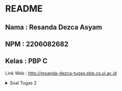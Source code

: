 # README

## Nama    : Resanda Dezca Asyam

## NPM     : 2206082682

## Kelas   : PBP C

Link Web : http://resanda-dezca-tugas.pbp.cs.ui.ac.id

<details>

<summary>Soal Tugas 2</summary>

Penjelasan Dari Soal-Soal:
1. Jelaskan bagaimana cara kamu mengimplementasikan checklist di atas secara step-by-step (bukan hanya sekadar mengikuti tutorial).

    **a.  Membuat sebuah project Django awal**

        Saya memulai proyek pengelolaan inventori game pada karakter LightReborn dengan langkah-langkah yang terstruktur. Pertama-tama, 
        saya memulai dengan menginisiasi repositori baru menggunakan perintah "git init" Ini secara otomatis membuat repositori Git 
        kosong di dalam direktori yang sebelumnya telah saya buat, yaitu "resa_lightreborn." Langkah berikutnya adalah menginisiasi 
        repositori di GitHub untuk memulai pelacakan perubahan proyek "resa_lightreborn" secara daring. Setelah itu, saya menghubungkan 
        repositori lokal dengan repositori di GitHub, memastikan bahwa semua perubahan dapat disimpan secara online.

        Langkah selanjutnya adalah menginstalasi Django dan menginisiasi proyek Django. Untuk menjaga lingkungan yang terisolasi, saya    
        mengaktifkan Virtual Environment di dalam direktori "resa_lightreborn." Setelah itu, saya menyiapkan semua dependensi yang 
        diperlukan dan membuat proyek Django. Selanjutnya, saya melakukan konfigurasi proyek dengan mengizinkan akses dari semua host, 
        memastikan bahwa aplikasi dapat diakses secara luas. Untuk memverifikasi apakah proyek Django berhasil dibuat, saya menjalankan 
        server lokal.Terakhir, saya mengunggah proyek "resa_lightreborn" ke repositori GitHub dengan membuat berkas ".gitignore" untuk 
        menentukan berkas-berkas dan direktori-direktori yang harus dikecualikan oleh Git. Setelah itu, saya menjalankan proses "add," 
        "commit," dan "push" dari direktori repositori lokal, sehingga proyek saya dapat terus berkembang.
        
    **b.  Membuat aplikasi bernama main pada project yang telah dibuat** 

        Selanjutnya, saya menjalankan instruksi "python manage.py startapp main" untuk menciptakan direktori baru yang diberi nama 
        "main." Di dalam direktori ini, saya memulai proses pembangunan struktur awal aplikasi, yang akan digunakan untuk menampilkan 
        informasi inventori karakter pada app lightreborn.    

    **c.  Melakukan routing pada proyek agar dapat menjalankan aplikasi main**

        Setelah berhasil membuat aplikasi "main," langkah selanjutnya adalah mendaftarkannya ke dalam proyek Django agar dapat diakses 
        dan digunakan. Tahap ini melibatkan penambahan 'main' ke dalam daftar aplikasi yang telah terdaftar dalam variabel 
        "INSTALLED_APPS" yang ada di berkas "settings.py". Berkas "settings.py" tersebut terletak di dalam direktori proyek 
        "resa_lightreborn". Setelah itu, saya menciptakan sebuah folder bernama template yang berisi "main.html" dalam direktori 
        "templates" yang telah dibuat sebelumnya dalam  aplikasi "main." Template ini memiliki peran krusial dalam tampilan inventori 
        karakter lightreborn. Dalam proses pembuatan "main.html," saya mengisi template tersebut dengan kode HTML yang sederhana, 
        termasuk elemen-elemen seperti judul(application), nama, dan class. Tujuannya adalah untuk memeriksa tampilan dasar halaman HTML 
        yang akan digunakan untuk menampilkan informasi inventori karakter lightreborn.
    
    **d.  Mulai membuat model pada aplikasi main dengan nama Item dan memiliki atribut wajib seperti pada tugas 2**

        Tahap berikutnya dari project Inventori Karakter LightReborn, saya melakukan beberapa perubahan dalam berkas "models.py" yang 
        terletak dalam direktori aplikasi "main." Perubahan ini dimaksudkan untuk mengintroduksi model baru yang diberi nama "Item." 
        Model ini mengandung beberapa bidang, termasuk "name" untuk menyimpan nama item dengan tipe data CharField, "amount" untuk 
        menyimpan jumlah item dengan tipe data IntegerField, dan "description" untuk menyimpan deskripsi item dengan tipe data TextField, 
        yang memungkinkan penyimpanan teks yang lebih panjang. Setelah model "Item" didefinisikan, langkah berikutnya adalah menciptakan 
        dan menerapkan migrasi model. Ini merupakan langkah kunci dalam melacak perubahan pada model basis data.

    **e.  Membuat sebuah fungsi di views.py yang akan menghasilkan output ke dalam sebuah template HTML. Output tersebut akan menampilkan nama aplikasi dan juga nama serta kelas yang dibuat**
 
        Lalu, saya melanjutkan dengan mengintegrasikan komponen MVT (Model-View-Template) dalam kerangka kerja Django. Pertama, saya 
        mengimpor modul yang diperlukan dan membuat sebuah fungsi view yang dinamakan "show_main". Fungsi "render" yang berasal dari 
        modul "django.shortcuts" digunakan untuk merender tampilan HTML dengan data yang diberikan.

        Fungsi "show_main" menerima parameter "request" yang merupakan objek permintaan HTTP dari pengguna. Fungsi ini berperan dalam 
        mengatur permintaan tersebut dan mengembalikan tampilan yang sesuai. Dalam fungsi "show_main," saya menggunakan dictionary 
        "context" untuk mengemas data yang akan disampaikan ke tampilan. Data yang dimasukkan meliputi nama aplikasi, serta nama dan 
        kelas yang relevan dengan proyek.

        Saya menggunakan fungsi "render" dengan tiga argumen: "request" sebagai objek permintaan HTTP, "main.html" sebagai nama berkas 
        template, dan "context" sebagai dictionary yang berisi data untuk membuat tampilan menjadi dinamis. Selama proses ini, saya juga 
        mengubah judul (nama aplikasi), nama, dan kelas yang sebelumnya statis dalam tampilan HTML menjadi kode Django yang memungkinkan 
        nilai-nilainya berasal dari variabel-variabel yang telah didefinisikan dalam "context".

    **f.  Menyiapkan routing dalam berkas "urls.py" aplikasi "main" untuk mengaitkan fungsi yang telah saya buat dalam "views.py".**

        Pertama-tama, saya melakukan konfigurasi routing URL untuk aplikasi "main" dengan membuat berkas baru yang dinamakan "urls.py" di 
        dalam direktori "main". Fungsi dari berkas "urls.py" ini adalah mengatur bagaimana rute URL terkait langsung dengan aplikasi 
        "main" akan ditangani.

        Selanjutnya, saya melanjutkan dengan mengonfigurasi routing URL pada tingkat proyek secara keseluruhan. Ini dilakukan dengan 
        menambahkan rute URL yang akan mengarahkan pengguna ke tampilan yang ada di aplikasi "main." Rute URL ini kemudian dimasukkan ke 
        dalam variabel "urlpatterns" yang terdapat dalam berkas "urls.py" yang berada di dalam direktori proyek "resa_lightreborn."

        Dengan konfigurasi ini, proyek sekarang memiliki mekanisme yang jelas untuk mengarahkan permintaan URL pengguna ke tampilan yang 
        sesuai dalam aplikasi "main."

    **g.  *Unit Testing*, membuat berkas README.md, dan melakukan proses deployment aplikasi yang sudah dibuat agar dapat diakses oleh teman-teman melalui internet.**

        Pertama-tama, saya telah membuat serangkaian unit testing untuk memverifikasi bahwa kode yang telah saya tulis berfungsi sesuai 
        dengan yang diharapkan. Salah satu pengujian adalah "test_main_url_is_exist," yang berfungsi untuk memeriksa apakah alamat URL 
        "/main/" dapat diakses dengan sukses. Pengujian lainnya adalah "test_main_using_main_template," yang bertujuan untuk memastikan 
        bahwa halaman "/main/" dirender dengan benar menggunakan template "main.html." Terakhir, ada pengujian "test_item_model" yang 
        mengonfirmasi kemampuan aplikasi dalam menyimpan dan mengambil data dengan benar dari basis data menggunakan model "Item" yang 
        telah saya definisikan. Semua pengujian ini telah berhasil dilakukan, menunjukkan bahwa kode yang saya tulis berjalan sesuai 
        harapan.

        Langkah terakhir dalam proyek ini adalah memastikan repositori GitHub saya terbarui. Saya telah membuat berkas "README.md" dan 
        melakukan proses "add," "commit," dan "push" ke GitHub. Selanjutnya, saya melakukan proses deployment project "resa_lightreborn" 
        ke platform Adaptable. Saya memilih template "Python App" dengan menggunakan "PostgreSQL" sebagai basis data, serta Python 3.11 
        sebagai lingkungan pelaksanaan. Perintah "python manage.py migrate && gunicorn resa_lightreborn.wsgi" digunakan sebagai perintah 
        awal untuk menjalankan aplikasi. Situs web dapat diakses melalui domain "resalightreborn" dengan menggunakan HTTP Listener yang 
        telah diatur pada PORT. Dengan demikian, proyek saya telah berhasil di-deploy dan siap digunakan secara online.

2. Buatlah bagan yang berisi request client ke web aplikasi berbasis Django beserta responnya dan jelaskan pada bagan tersebut kaitan antara urls.py, views.py, models.py, dan berkas html.

    ![Bagan Resa](bagan_resa.png)

3. Jelaskan mengapa kita menggunakan virtual environment? Apakah kita tetap dapat membuat aplikasi web berbasis Django tanpa menggunakan virtual environment?

    Kita menggunakan virtual environment dalam pengembangan aplikasi web berbasis Django karena itu memungkinkan kita untuk menciptakan lingkungan terisolasi yang mengelola dependensi proyek secara efisien. Ini sangat penting karena setiap proyek mungkin memerlukan versi paket Python dan dependensi yang berbeda, sehingga virtual environment membantu menghindari konflik dan masalah kompatibilitas. Tanpa virtual environment, kita dapat membuat aplikasi Django, tetapi akan terbatas dalam pengelolaan dependensi, rentan terhadap konflik, dan lebih sulit untuk menjaga kebersihan sistem. Oleh karena itu, meskipun memungkinkan, sebaiknya kita selalu menggunakan virtual environment dalam pengembangan aplikasi web Django untuk menjaga isolasi dan manajemen dependensi yang efektif.

4. Jelaskan apakah itu MVC, MVT, MVVM dan perbedaan dari ketiganya.

    MVC (Model-View-Controller), MVT (Model-View-Template), dan MVVM (Model-View-ViewModel) adalah pola desain yang digunakan dalam pengembangan perangkat lunak.

    1. MVC: Terdiri dari Model (data dan logika bisnis), View (tampilan yang diberikan kepada pengguna), dan Controller (pengendali alur aplikasi). Controller menghubungkan Model dan View.

    2. MVT: Ini adalah varian dari MVC yang digunakan dalam Django. Model sama, View mengatur logika tampilan, dan Template mengatur tampilan. "Controller" diatur oleh Django secara internal.

    3. MVVM: Digunakan dalam pengembangan aplikasi antarmuka pengguna (UI). Model adalah data dan logika, View menampilkan tampilan, dan ViewModel berperan sebagai perantara. ViewModel mengubah data dari Model agar sesuai dengan tampilan.

    Perbedaannya adalah bagaimana komponen-komponen ini berinteraksi. MVC menggunakan Controller, MVT memiliki tugas Controller internal di Django, sementara MVVM menggunakan ViewModel sebagai perantara. MVC adalah pola desain umum, MVT adalah variasi untuk Django, dan MVVM cocok untuk pengembangan aplikasi UI modern.

<summary>Soal Tugas 3</summary>
1. Apa perbedaan antara form POST dan form GET dalam Django?

    Perbedaan antara metode form POST dan GET dalam Django, serta dalam pengembangan web secara umum adalah:

    **Form GET:**

    * Pengiriman Data
        * Data dari form dikirimkan sebagai bagian dari URL.
    * Visibilitas Data
        * Data yang dikirimkan dengan metode GET terlihat di URL browser.
    * Keamanan
        * Kurang aman karena data terbuka dan bisa dilihat oleh siapa saja.
    * Pemakaian
        * Biasanya digunakan ketika Anda ingin mendapatkan atau mengakses data tanpa mengubahnya, seperti pencarian atau filter data.
    * Contoh
        * Ketika Anda mencari sesuatu di mesin pencari, kata kunci pencarian ditampilkan di URL sebagai query string.

    **Form POST:**

    * Pengiriman Data
        * Data dari form dikirimkan secara tersembunyi dalam tubuh permintaan HTTP.
    * Visibilitas Data
        * Data tidak terlihat di URL dan lebih aman karena tidak dapat dengan mudah diakses oleh orang lain.
    * Keamanan
        * Lebih aman karena data tersembunyi.
    * Pemakaian
        * Digunakan ketika Anda ingin mengirim data ke server untuk diproses, seperti ketika Anda mengisi formulir pendaftaran atau mengirim komentar ke situs web.
    * Contoh
        * Ketika Anda mengisi formulir pendaftaran online, data yang Anda masukkan (seperti nama, alamat email, dan kata sandi) tidak terlihat di URL.

    Jadi, perbedaan utama antara metode GET dan POST adalah bagaimana data dari formulir disampaikan dan dikelola. GET digunakan untuk mengambil data dari server tanpa mengirim data yang signifikan, sementara POST digunakan untuk mengirim data ke server untuk melakukan tindakan tertentu, seperti menambahkan data ke database atau mengirim pesan. Selain itu, POST lebih aman karena data tidak terlihat di URL, sementara GET memiliki visibilitas data yang lebih tinggi.

2. Apa perbedaan utama antara XML, JSON, dan HTML dalam konteks pengiriman data?

    Perbedaan utama antara XML, JSON, dan HTML dalam konteks pengiriman data adalah:

    **XML (eXtensible Markup Language):**

    * Tujuan Utama
        * Digunakan untuk menyusun dan mentransmisikan data terstruktur antara aplikasi dan platform yang berbeda.
    * Format
        * Teks yang diorganisasi dengan tag yang mendefinisikan struktur data.
    * Kelebihan
        * Fleksibel dan kuat untuk mendefinisikan struktur data yang kompleks.
    * Kekurangan
        * Lebih berat dan rumit daripada format lain seperti JSON.

    **JSON (JavaScript Object Notation):**

    * Tujuan Utama
        * Digunakan untuk pertukaran data antara aplikasi yang sering kali ditulis dalam bahasa pemrograman yang berbeda.
    * Format
        * Teks yang menggambarkan objek dan array dalam bahasa pemrograman.
    * Kelebihan
        * Mudah dibaca oleh manusia dan mudah diolah oleh komputer. Ringan dan efisien.
    * Kekurangan
        * Kurang fleksibel dalam hal mendefinisikan struktur data yang kompleks dibandingkan dengan XML.

    **HTML (HyperText Markup Language):**
    * Tujuan Utama
        * Digunakan untuk merender konten web dalam bentuk yang dapat diinterpretasi oleh peramban web.
    * Format
        * Teks yang diorganisasi dengan tag yang mendefinisikan struktur dan tampilan konten web.
    * Kelebihan
        * Digunakan untuk membuat tampilan dan struktur halaman web. Mendukung tautan hypertext dan media.
    * Kekurangan
        * Terutama digunakan untuk tampilan, bukan pertukaran data terstruktur.

    Jadi, perbedaan utama antara ketiga format ini adalah tujuan penggunaannya. XML dan JSON digunakan untuk pertukaran data terstruktur antara aplikasi, sementara HTML digunakan untuk membuat tampilan dan struktur halaman web. XML cenderung lebih fleksibel tetapi kompleks, JSON ringan dan mudah dibaca, sedangkan HTML digunakan untuk mengatur tampilan konten web.

3. Mengapa JSON sering digunakan dalam pertukaran data antara aplikasi web modern?

    JSON sering digunakan dalam pertukaran data antara aplikasi web modern karena format datanya yang mudah dibaca dan ditulis, ringan, dan mendukung struktur data terstruktur, mirip dengan objek dan array dalam bahasa pemrograman. Hal ini memungkinkan pengembang untuk dengan mudah mengirim, menerima, dan memproses data antar-aplikasi tanpa perlu memikirkan banyak overhead atau kompleksitas. JSON juga mendukung banyak bahasa pemrograman dan diintegrasikan dengan baik dalam lingkungan pengembangan web, membuatnya menjadi pilihan alami untuk berkomunikasi dan berbagi data antar-aplikasi web yang berbeda.

4. Jelaskan bagaimana cara kamu mengimplementasikan checklist di atas secara step-by-step (bukan hanya sekadar mengikuti tutorial).

    1. Membuat input form untuk menambahkan objek model pada app sebelumnya.
        1. Langkah pertama yang saya lakukan adalah menciptakan sebuah template dasar yang bertindak sebagai kerangka umum untuk halaman web dalam proyek ini. Saya menaruh template ini di dalam direktori 'templates' yang terletak di root folder proyek. Setelah itu, saya melakukan penyesuaian pada konfigurasi berkas 'settings.py' yang berada dalam subdirektori 'resa_lightreborn' agar template 'base.html' dapat dikenali sebagai sebuah template. Selanjutnya, dalam subdirektori templates yang ada di dalam direktori 'main', saya melakukan perubahan pada kode berkas 'main.html' agar menggunakan 'base.html' sebagai template utama.
        2. Kemudian, saya membuat sebuah formulir sederhana yang memungkinkan pengguna untuk memasukkan data produk yang akan ditampilkan di halaman utama. Untuk langkah ini, saya menciptakan sebuah berkas baru yang dinamakan 'forms.py' di dalam direktori 'main' untuk merancang struktur formulir. Di dalam 'forms.py', saya melakukan definisi terhadap model yang akan digunakan oleh formulir, yakni 'Item'. Ketika pengguna mengisi formulir dan mengirimkannya, data yang dimasukkan akan disimpan sebagai objek 'Item'. Selain itu, saya juga menentukan field-field yang akan digunakan dalam model 'Item' dalam formulir ini, seperti "name", "amount", dan "description".
        3. Setelah itu, saya melakukan penambahan beberapa impor yang dibutuhkan pada berkas 'views.py' di dalam direktori 'main'. Setelahnya, saya membuat sebuah fungsi baru yang diberi nama 'create_item' dalam berkas tersebut. Fungsi ini menerima parameter 'request' dan berisikan kode yang bertujuan untuk menghasilkan sebuah formulir secara otomatis ketika data dari formulir tersebut di-submit. Di dalam fungsi 'create_item', saya memanfaatkan 'ItemForm' untuk menciptakan sebuah objek formulir yang didasarkan pada data yang diterima dari 'request.POST'. Selanjutnya, saya melakukan validasi terhadap isi input yang dimasukkan ke dalam formulir tersebut dengan menggunakan 'form.is_valid()', dan apabila data yang dimasukkan valid, saya menyimpan informasi dari formulir ke dalam database dengan menggunakan 'form.save()'. Terakhir, setelah data formulir berhasil disimpan, saya mengarahkan pengguna kembali ke halaman utama dengan menggunakan 'HttpResponseRedirect(reverse('main:show_main'))'.
        4. Setelah itu, saya melakukan perubahan pada fungsi 'show_main' yang telah ada dalam berkas 'views.py' dengan menambahkan 'item': item ke dalam dictionary konteks. Untuk mengambil semua objek 'Item' yang telah disimpan dalam database, saya menjalankan perintah 'item = Item.objects.all()'.
        5. Saya menciptakan sebuah berkas HTML yang baru dengan nama 'create_item.html' dan menempatkannya di dalam direktori 'main/templates'. Di dalam berkas ini, saya menggunakan kode berikut:
            * &lt;form method="POST">: Ini digunakan untuk menetapkan blok form dengan menggunakan metode POST.
            * {% csrf_token %}: Ini adalah token keamanan yang selalu di-generate secara otomatis secara berkala oleh Django untuk mencegah dari serangan berbahaya.
            * {{ form.as_table }}: Ini digunakan untuk menampilkan field-field form yang telah didefinisikan dalam 'forms.py' sebagai tabel.
            * &lt;input type="submit" value="Add Item"/>: Ini untuk membuat tombol submit yang akan mengirimkan permintaan ke view 'create_item(request)'.

        6. Terakhir, saya kembali ke halaman 'main.html' dan memasukkan kode ke dalam bagian {% block content %} dengan tujuan untuk menampilkan data produk dalam format tabel serta menambahkan tombol "Add New Item" yang akan mengalihkan pengguna ke halaman formulir.<br><br>
    2. Tambahkan 5 fungsi views untuk melihat objek yang sudah ditambahkan dalam format HTML, XML, JSON, XML by ID, dan JSON by ID.
        1. Pertama-tama, saya membuka berkas views.py dalam direktori 'main'. Di dalamnya, saya menambahkan import untuk HttpResponse dan Serializer.
        2. Setelah itu, saya menciptakan sebuah fungsi baru yang dinamakan show_xml dan menerima parameter request. Dalam fungsi show_xml ini, saya membuat sebuah variabel untuk menyimpan hasil dari kueri data dari seluruh objek yang ada dalam model Item. Kemudian, saya menghasilkan respons HttpResponse dengan mengatur data yang berisi hasil kueri tersebut yang telah di-serialisasi ke dalam format XML, dan menentukan content_type sebagai "application/xml" untuk menandakan bahwa data yang dikirimkan berformat XML.
        3. Setelah itu, saya membuat sebuah fungsi baru yang saya beri nama show_json. Fungsi ini juga menerima parameter request. Dalam implementasinya, saya menjalankan tugas yang serupa dengan fungsi show_xml, yaitu menghasilkan hasil kueri dari seluruh data yang ada dalam model Item. Kemudian, respons HttpResponse dihasilkan dengan mengatur parameter data yang berisi hasil kueri tersebut yang telah di-serialisasi ke dalam format JSON, dan content_type ditetapkan sebagai "application/json" untuk menunjukkan bahwa data yang dikirimkan dalam bentuk JSON.
        4. Terakhir, saya menciptakan dua fungsi baru, yakni show_xml_by_id dan show_json_by_id, yang menerima parameter request dan id. Di dalam kedua fungsi ini, saya melakukan pencarian data dengan ID tertentu dari model Item. Selanjutnya, saya menghasilkan respons HttpResponse dengan menentukan parameter data yang berisi hasil pencarian tersebut yang telah di-serialisasi entah dalam format XML atau JSON, bergantung pada fungsi yang dipanggil. Saya juga menetapkan content_type sesuai dengan format yang diinginkan, yaitu "application/xml" untuk XML atau "application/json" untuk JSON.<br><br>
        
    3. Membuat routing URL untuk masing-masing views yang telah ditambahkan pada poin 2.
        1. Langkah pertama saya adalah membuka berkas urls.py yang terletak di direktori 'main'. Di dalam berkas tersebut, saya mengimpor fungsi-fungsi yang telah saya buat sebelumnya di views.py. Kemudian, saya melanjutkan dengan menambahkan beberapa path URL ke dalam variabel urlpatterns. Berikut adalah daftar path URL yang saya tambahkan:
            * path('create-item', create_item, name='create_item'),
            * path('xml/', show_xml, name='show_xml'),
            * path('json/', show_json, name='show_json'),
            * path('xml/&lt;int:id>/', show_xml_by_id, name='show_xml_by_id'),
            * path('json/&lt;int:id>/', show_json_by_id, name='show_json_by_id'), 

5. Mengakses kelima URL di poin 2 menggunakan Postman, membuat screenshot dari hasil akses URL pada Postman, dan menambahkannya ke dalam README.md.

    **Gambar**

    ![Gambar-1](gambar-1.png)

    ![Gambar-2](gambar-2.png)

    ![Gambar-3](gambar-3.png)

    ![Gambar-4](gambar-4.png)

    ![Gambar-5](gambar-5.png)


<summary>Soal Tugas 4</summary>

1. Apa itu Django UserCreationForm, dan jelaskan apa kelebihan dan kekurangannya?

Django UserCreationForm adalah salah satu komponen dari kerangka kerja Django yang digunakan untuk membuat formulir pendaftaran pengguna (user registration form). Ini adalah bagian dari Django's built-in authentication system yang memudahkan pengembang web dalam mengelola sistem otentikasi pengguna.

Kelebihan dari Django UserCreationForm:

 * Kemudahan Penggunaan: Django UserCreationForm dirancang dengan baik dan mudah digunakan. Anda hanya perlu mengimpor modulnya, dan Anda memiliki formulir pendaftaran pengguna yang lengkap.

 * Validasi Otomatis: Formulir ini menyertakan validasi otomatis untuk memastikan bahwa input yang dimasukkan pengguna sesuai dengan aturan yang ditetapkan oleh model pengguna Django. Misalnya, akan memeriksa apakah alamat email adalah format yang benar dan memeriksa keunikan alamat email dalam basis data.

 * Customizable: Meskipun formulir ini telah disediakan dengan fitur-fitur umum yang diperlukan untuk pendaftaran pengguna, Anda masih dapat mengkustomisasinya sesuai kebutuhan proyek Anda. Anda dapat menambahkan atau menghapus bidang-bidang tertentu, atau bahkan menyesuaikan tampilan dan perilaku formulir.

 * Keamanan: Django UserCreationForm mengintegrasikan langkah-langkah keamanan yang penting, seperti hashing password pengguna sebelum menyimpannya ke basis data, sehingga password tidak disimpan dalam teks biasa.

Namun, ada beberapa kekurangan dari Django UserCreationForm:

 * Tidak Secara Default Mendukung Fitur-fitur Lanjutan: Meskipun UserCreationForm mencakup fitur dasar yang diperlukan untuk pendaftaran pengguna, untuk fitur-fitur lanjutan seperti pendaftaran melalui media sosial atau integrasi dengan layanan pihak ketiga, Anda mungkin perlu menambahkan logika tambahan.

 * Tampilan Bawaan Mungkin Tidak Cocok: Tampilan bawaan dari UserCreationForm mungkin tidak sesuai dengan desain dan gaya visual proyek Anda. Anda perlu melakukan penyesuaian tampilan jika Anda ingin agar formulir pendaftaran sesuai dengan tampilan situs web Anda.

 * Harus Dikustomisasi untuk Kasus Penggunaan Khusus: Untuk proyek-proyek dengan kasus penggunaan yang sangat khusus, Anda mungkin perlu menulis formulir pendaftaran kustom dari awal daripada mengandalkan UserCreationForm.

 * Dalam banyak proyek Django, menggunakan UserCreationForm sebagai titik awal yang baik untuk mengelola pendaftaran pengguna karena menyediakan fitur-fitur dasar yang dibutuhkan dengan keamanan bawaan. Namun, Anda harus mempertimbangkan kebutuhan spesifik proyek Anda dan apakah Anda perlu menambahkan fitur-fitur kustom atau modifikasi tampilan formulir untuk memenuhi kebutuhan tersebut.

2. Apa perbedaan antara autentikasi dan otorisasi dalam konteks Django, dan mengapa keduanya penting?

Autentikasi dan otorisasi adalah dua konsep penting dalam pengembangan web yang berhubungan dengan mengelola akses dan keamanan sistem. Dalam konteks Django, kedua konsep ini memiliki perbedaan yang signifikan:

 1. Autentikasi (Authentication):

    * Autentikasi adalah proses verifikasi identitas pengguna yang mencoba mengakses sistem atau aplikasi. Ini mengonfirmasi bahwa pengguna adalah orang yang mereka klaim.
    * Dalam Django, autentikasi sering kali berarti memeriksa apakah pengguna memiliki akun yang valid di sistem. Django memiliki sistem autentikasi bawaan yang menyediakan mekanisme otentikasi berbasis sesi, token, atau bahkan pihak ketiga (seperti OAuth).
    * Autentikasi biasanya memeriksa informasi kredensial pengguna, seperti nama pengguna (username) dan kata sandi (password).

 2. Otorisasi (Authorization):

    * Otorisasi adalah proses pengendalian akses dan hak akses yang diberikan kepada pengguna setelah mereka berhasil diautentikasi. Ini menentukan apa yang dapat dilakukan oleh pengguna setelah masuk ke sistem.
    * Dalam Django, otorisasi berarti mengatur izin atau hak akses pengguna ke berbagai bagian dari aplikasi. Ini memastikan bahwa pengguna hanya dapat mengakses data atau fitur yang sesuai dengan peran dan izin mereka dalam sistem.
    * Otorisasi biasanya berhubungan dengan pemberian izin atau peran kepada pengguna, yang memungkinkan mereka untuk melakukan tindakan tertentu, seperti melihat, membuat, atau mengedit data.

Mengapa keduanya penting?

 1. Autentikasi: Autentikasi adalah langkah pertama dan kunci dalam menjaga keamanan aplikasi web. Ini memastikan bahwa hanya pengguna yang sah yang dapat mengakses sistem atau aplikasi. Tanpa autentikasi yang kuat, sistem dapat terbuka untuk akses tidak sah.

 2. Otorisasi: Otorisasi memungkinkan Anda mengendalikan apa yang dapat dilakukan oleh pengguna yang telah diautentikasi. Ini adalah langkah kedua dalam menjaga keamanan dan menghindari pelanggaran keamanan. Dengan otorisasi yang tepat, Anda dapat membatasi pengguna dari mengakses atau mengubah data atau fitur yang tidak seharusnya mereka akses.

Kombinasi autentikasi dan otorisasi memastikan bahwa hanya pengguna yang sah yang dapat mengakses aplikasi web Anda, dan bahkan di antara pengguna yang sah, mereka hanya memiliki akses ke bagian-bagian yang sesuai dengan peran dan izin mereka. Ini adalah aspek penting dari pengembangan aplikasi web yang aman dan terkendali. Dalam Django, Anda memiliki alat dan mekanisme yang kuat untuk mengelola kedua aspek ini dengan baik.

3. Apa itu cookies dalam konteks aplikasi web, dan bagaimana Django menggunakan cookies untuk mengelola data sesi pengguna? 

Cookies adalah kepingan data kecil yang disimpan di komputer pengguna saat mereka mengunjungi situs web. Cookies digunakan dalam konteks aplikasi web untuk menyimpan informasi klien sementara, seperti preferensi pengguna, data sesi, atau informasi lainnya yang dapat digunakan untuk mengidentifikasi pengguna atau mengingat informasi tertentu selama kunjungan pengguna ke situs web. Dalam konteks Django, cookies sering digunakan untuk mengelola data sesi pengguna.

Django menggunakan cookies untuk mengelola data sesi pengguna dengan cara berikut:

 1. Membuat Cookies Sesuai Permintaan: Ketika pengguna pertama kali mengakses situs web Django, server dapat membuat cookie sesi yang unik untuk mengidentifikasi pengguna tersebut. Cookie ini biasanya mengandung ID sesi yang digunakan oleh Django untuk merujuk ke data sesi pengguna yang sesungguhnya.

 2. Penyimpanan Data Sesi: Data sesi pengguna, seperti preferensi atau informasi masuk, dapat disimpan di server Django. ID sesi yang unik yang terdapat dalam cookie digunakan untuk menghubungkan pengguna dengan data sesi mereka di server.

 3. Mengirim Cookies dalam Respons: Setiap kali server mengirim respons kepada pengguna (misalnya, halaman web), cookie sesi akan disertakan dalam respons. Cookie ini akan disimpan di komputer pengguna.

 4. Menerima Cookies dalam Permintaan: Setiap kali pengguna membuat permintaan berikutnya ke situs web (misalnya, menavigasi ke halaman lain), cookie sesi akan dikirimkan kembali ke server. Ini memungkinkan server untuk mengidentifikasi pengguna dan mengaitkan mereka dengan data sesi yang benar.

 5. Penggunaan Data Sesi: Server Django dapat mengakses data sesi yang terkait dengan ID sesi yang diterima melalui cookie. Ini memungkinkan server untuk mengambil dan menyimpan data yang diperlukan untuk mengelola interaksi pengguna selama sesi mereka di situs web.

4. Apakah penggunaan cookies aman secara default dalam pengembangan web, atau apakah ada risiko potensial yang harus diwaspadai? 

Penggunaan cookies dalam pengembangan web dapat menjadi alat yang aman asalkan dikelola dengan benar. Namun, ada beberapa risiko potensial yang perlu diwaspadai:

 * Pelanggaran Privasi: Cookies dapat digunakan untuk melacak perilaku pengguna di situs web. Jika tidak diatur dengan baik, ini dapat mengancam privasi pengguna dan menimbulkan kekhawatiran tentang pelacakan yang tidak diinginkan. Kebijakan privasi yang jelas dan transparan serta persetujuan dari pengguna adalah langkah penting untuk mengurangi risiko ini.

 * Cross-Site Scripting (XSS): Jika cookie disimpan dan diambil dengan cara yang tidak aman, maka mereka dapat menjadi target serangan XSS. Dalam serangan XSS, penyerang dapat mencuri cookie pengguna yang sah dan menggunakan informasi tersebut untuk menyusup ke akun pengguna atau melakukan tindakan lain yang merugikan.

 * Cross-Site Request Forgery (CSRF): Cookies yang digunakan untuk otentikasi dapat menjadi sasaran serangan CSRF jika mereka tidak diaman. Dalam serangan CSRF, penyerang dapat membuat permintaan palsu yang mengakses sumber daya yang memerlukan otentikasi tanpa pengetahuan pengguna yang sah.

 * Cookie Theft: Jika cookie pengguna yang sah dicuri atau disusupi, maka penyerang dapat menggunakan cookie tersebut untuk melakukan aksi atas nama pengguna tanpa izin mereka.

 * Cookie Sniffing: Dalam jaringan yang tidak aman, cookie dapat diretas atau disadap dengan relatif mudah. Ini dapat mengakibatkan pencurian data sesi pengguna.

 * Cookie Tracking: Meskipun ini lebih merupakan masalah privasi daripada keamanan, cookie dapat digunakan oleh perusahaan atau pihak ketiga untuk melacak perilaku pengguna secara luas melintasi berbagai situs web.

5. Jelaskan bagaimana cara kamu mengimplementasikan checklist di atas secara step-by-step (bukan hanya sekadar mengikuti tutorial).

    1. Mengimplementasikan fungsi registrasi, login, dan logout untuk memungkinkan pengguna mengaksesnya dengan mudah dan tanpa kendala.

        1. Pertama, akan saya batasi akses ke halaman utama (main) dengan mewajibkan pengguna untuk melakukan registrasi dan login. Untuk membuat formulir registrasi pengguna, saya akan menggunakan UserCreationForm dari Django, yang sangat mempermudah proses pembuatan formulir registrasi.
        2. Lalu, saya membangun fungsi register di file views.py yang berada di subdirektori main. Tujuan dari fungsi ini adalah untuk secara otomatis menghasilkan formulir pendaftaran dan membuat akun pengguna saat data dari formulir tersebut diserahkan. Ketika pengguna mengirimkan data pendaftaran melalui formulir, saya menciptakan instance baru dari UserCreationForm dengan menggunakan data yang diterima dari request.POST. Setelah itu, saya melakukan verifikasi terhadap kevalidan data yang dimasukkan oleh pengguna dengan menggunakan metode form.is_valid(). Jika formulir terbukti valid, saya memanfaatkan metode form.save() untuk menciptakan dan menyimpan data pengguna ke dalam basis data. Tidak hanya itu, saya juga memberikan pesan sukses kepada pengguna dengan menggunakan messages.success(request, 'Akun Anda telah berhasil dibuat!'). Akhirnya, saya menggunakan return redirect('main:show_main') untuk mengalihkan pengguna ke halaman utama (show_main) setelah data formulir berhasil disimpan. Dengan cara ini, pengguna akan secara otomatis diarahkan ke dalam aplikasi setelah mereka menyelesaikan proses pendaftaran. Saya juga menciptakan berkas HTML baru bernama register.html di dalam direktori main/templates, dan selanjutnya saya mengisi berkas tersebut dengan kode HTML yang diperlukan untuk menampilkan halaman pendaftaran dengan tampilan yang baik.
        3. Setelah itu, saya kembali ke berkas views.py dan mengambil fungsi authenticate dan login dari modul yang sesuai. Selanjutnya, saya membuat sebuah fungsi yang saya beri nama login, yang bertujuan untuk menerapkan mekanisme autentikasi pengguna saat mereka mencoba masuk ke dalam aplikasi. Dalam fungsi ini, saya menggunakan authenticate(request, username=username, password=password) untuk melakukan autentikasi pengguna berdasarkan username dan password yang diterima dari permintaan (request) yang dikirim oleh pengguna saat mereka mencoba melakukan proses login. Di samping itu, saya juga membuat berkas login.html dalam direktori main/templates untuk menampilkan halaman login dengan antarmuka pengguna yang sesuai.
        4. Kemudian, saya kembali ke berkas views.py dan mengimpor fungsi logout untuk mengimplementasikan mekanisme logout dalam aplikasi. Saya membuat sebuah fungsi bernama logout, yang digunakan untuk mengatur proses logout. Dalam fungsi ini, saya menggunakan logout(request) untuk menghapus sesi pengguna yang saat ini masuk. Ini berarti bahwa pengguna akan keluar dari sesi mereka dan tidak lagi dianggap sebagai pengguna yang terautentikasi. Setelah melakukan logout, saya menggunakan return redirect('main:login') untuk mengarahkan pengguna kembali ke halaman login dalam aplikasi Django. Selanjutnya, saya juga menambahkan tombol logout pada berkas main.html.
        5. Berikutnya, saya melakukan impor semua fungsi yang telah saya buat sebelumnya ke dalam berkas urls.py yang terletak dalam subdirektori main. Setelah itu, saya menambahkan path URL ke dalam variabel urlpatterns untuk mengatur cara akses ke semua fungsi yang telah diimpor sebelumnya. Path-path tersebut mencakup path('register/', register, name='register'), path('login/', login_user, name='login'), dan path('logout/', logout_user, name='logout').
        6. Setelah itu, saya melanjutkan dengan menerapkan pembatasan akses ke halaman utama (main) dalam aplikasi. Untuk melakukannya, langkah pertama adalah mengimpor login_required ke dalam berkas views.py yang terletak di subdirektori main. Setelah itu, saya menambahkan dekorator @login_required(login_url='/login') di atas fungsi show_main dengan tujuan membatasi akses ke halaman utama. Dengan penambahan kode ini, saya memastikan bahwa hanya pengguna yang telah melakukan login (terotentikasi) yang dapat mengakses halaman utama.

    2. Membuat dua akun pengguna dengan dua data palsu masing-masing menggunakan model yang telah diimplementasikan sebelumnya dalam aplikasi lokal.

        1. Awalnya, saya memulai proyek Django dengan menjalankan perintah python manage.py runserver dan kemudian membuka alamat http://localhost:8000/ di browser. Setelah berhasil membuka halaman utama aplikasi, saya melanjutkan dengan serangkaian tindakan. Saya mengklik tautan "Register Now" untuk melakukan pendaftaran dan membuat dua akun pengguna. Akun pertama saya beri nama pengguna "rerere" dengan kata sandi "rere1234", sedangkan akun kedua saya beri nama pengguna "budiieh" dengan kata sandi "budi1234". Setelah berhasil menciptakan kedua akun tersebut, saya melakukan proses login ke akun pertama ("rerere"). Setelah berhasil masuk, saya mendapatkan akses ke aplikasi dan dapat melanjutkan dengan menambahkan tiga data item. Saya menggunakan tombol "Add New Item" untuk menambahkan informasi item tersebut. Sama halnya, saya melakukan langkah yang serupa dengan akun kedua ("budiieh"), menambahkan tiga data item lainnya. Terakhir, setelah selesai menggunakan aplikasi, saya melakukan logout dengan mengklik tombol "Logout". Langkah ini mengakhiri sesi saya dan mengarahkan saya kembali ke halaman login.

    3. Menghubungkan model Item dengan User.

        1. Pertama, saya bermaksud untuk mengaitkan setiap entitas "Item" yang akan dibuat dengan pengguna yang membuatnya. Langkah ini akan memastikan bahwa pengguna yang sudah login hanya dapat mengakses dan mengurus item yang telah mereka buat sendiri.
        2. Pertama-tama, saya mengimport model "User" dari django.contrib.auth.models ke dalam berkas views.py yang berlokasi di dalam direktori main. Tindakan ini diperlukan agar saya dapat mengakses informasi terkait pengguna. Selanjutnya, saya melakukan pembaruan pada model "Item" yang telah ada dengan menambahkan potongan kode user = models.ForeignKey(User, on_delete=models.CASCADE). Potongan kode ini mengaitkan setiap objek "Item" dengan satu objek "User" melalui hubungan tertentu. Ini berarti setiap item akan terhubung dengan satu pengguna (user), dan setiap item akan menyimpan informasi tentang pembuatnya. Selanjutnya, saya melakukan perubahan pada fungsi create_item. Dalam konteks ini, saya menggunakan kode item = form.save(commit=False), item.user = request.user, dan item.save(). Parameter commit=False digunakan untuk mencegah Django dari menyimpan objek yang telah dibuat melalui formulir secara langsung ke dalam basis data. Ini memberikan kesempatan untuk mengubah objek tersebut sebelum menyimpannya. Pada kasus ini, saya bermaksud mengisi field "user" dengan objek "User" yang sesuai dengan pengguna yang saat ini login untuk menandakan bahwa objek "Item" tersebut dimiliki oleh pengguna yang saat ini diautentikasi.
        3. Setelah melaksanakan semua perubahan tersebut, saya menyimpan semua modifikasinya. Namun, ketika saya melakukan migrasi model menggunakan perintah python manage.py makemigrations, saya menghadapi kendala yang menghasilkan pesan kesalahan. Untuk mengatasi situasi tersebut, saya memilih untuk menetapkan nilai default pada field "user" untuk semua entri yang sudah ada dalam basis data. Saya menetapkan angka 1 sebagai nilai default untuk merujuk pada pengguna dengan ID 1 (yang telah ada sebelumnya). Hal ini memungkinkan saya menyelesaikan proses migrasi model tanpa masalah. Setelah itu, saya menjalankan perintah python manage.py migrate untuk menerapkan migrasi tersebut ke dalam basis data.

    4. Menampilkan rincian informasi pengguna yang sedang masuk seperti nama pengguna (username) dan mengimplementasikan cookies seperti waktu masuk terakhir (last login) pada halaman utama aplikasi.

        1. Langkah pertama yang saya ambil adalah mengedit fungsi show_main yang terletak di dalam berkas views.py dalam subdirektori main. Tujuannya adalah untuk memastikan bahwa hanya objek "Item" yang terkait dengan pengguna yang sedang login yang akan ditampilkan. Ini dilakukan dengan melakukan penyaringan pada seluruh objek "Item" dan hanya mengambil item yang memiliki nilai field "user" yang cocok dengan pengguna yang sedang login saat ini. Selanjutnya, saya mengganti nilai 'nama' dalam konteks dengan 'nama': request.user.username untuk menampilkan username pengguna yang sedang login pada halaman utama, sehingga pengguna dapat dengan jelas melihat akun yang mereka gunakan.
        2. Setelah itu, saya memasukkan perintah import datetime di bagian paling atas kode. Dalam fungsi login_user, saya menambahkan beberapa bagian kode tambahan untuk mengelola cookie bernama last_login, yang akan digunakan untuk melacak waktu terakhir pengguna melakukan login. Saya menggunakan login(request, user) untuk melakukan proses login pengguna terlebih dahulu. Kemudian, saya menciptakan objek respons dengan perintah response = HttpResponseRedirect(reverse("main:show_main")). Ini berguna untuk membuat respons yang akan mengarahkan pengguna ke halaman utama setelah berhasil login. Selanjutnya, saya menambahkan perintah response.set_cookie('last_login', str(datetime.datetime.now())) untuk membuat dan menyisipkan cookie last_login ke dalam respons. Cookie ini akan memuat informasi waktu ketika pengguna terakhir kali melakukan login. Dalam fungsi show_main, saya memperbarui variabel konteks dengan menambahkan kode 'last_login': request.COOKIES['last_login']. Ini bertujuan untuk memasukkan informasi dari cookie last_login ke dalam variabel konteks. Terakhir, dalam fungsi logout_user, saya memasukkan perintah response.delete_cookie('last_login') untuk menghapus cookie last_login saat pengguna melakukan logout.
        3. Selain itu, aku juga memasukkan elemen HTML &lt;h5>Sesi login terakhir: {{ last_login }}&lt;/h5> ke dalam berkas main.html. Ini bertujuan untuk menampilkan info mengenai sesi login terakhir pengguna di halaman utama.


<summary>Soal Tugas 5</summary>

1. Jelaskan manfaat dari setiap element selector dan kapan waktu yang tepat untuk menggunakannya.


    Element selectors dalam CSS digunakan untuk memilih elemen-elemen HTML berdasarkan jenis atau nama elemen. Ada beberapa element selectors yang umum digunakan, seperti:

 1. Universal Selector (*):

    Manfaat: Selector ini memilih semua elemen di dalam dokumen HTML.

    Kapan Menggunakan: Biasanya digunakan dalam situasi khusus saat Anda ingin mengatur gaya dasar untuk semua elemen dalam dokumen. Namun, penggunaan selector ini harus dipertimbangkan dengan hati-hati karena dapat memengaruhi kinerja dan merusak struktur styling yang ada.

 2. Type Selector (Elemen HTML):

    Manfaat: Selector ini memilih semua elemen dengan jenis tertentu, misalnya, "p" akan memilih semua elemen paragraf.

    Kapan Menggunakan: Dapat digunakan saat Anda ingin menerapkan gaya khusus pada satu jenis elemen di seluruh dokumen.
 
 3. ID Selector (#id):

Manfaat: Selector ini memilih elemen dengan atribut id tertentu.

    Kapan Menggunakan: Berguna ketika Anda ingin menerapkan gaya khusus atau mengendalikan perilaku CSS pada elemen tertentu yang memiliki id unik. ID selector harus unik dalam satu halaman HTML.
    
 4. Class Selector (.class):

    Manfaat: Selector ini memilih elemen-elemen dengan atribut class tertentu.

    Kapan Menggunakan: Digunakan ketika Anda ingin menerapkan gaya yang sama pada beberapa elemen yang memiliki kelas yang sama. Kelas dapat digunakan berulang kali dalam satu halaman.

 5. Attribute Selector ([attribute]):

    Manfaat: Selector ini memilih elemen-elemen yang memiliki atribut tertentu, tanpa memandang nilai atribut tersebut.

    Kapan Menggunakan: Berguna saat Anda ingin memilih elemen berdasarkan keberadaan atribut tertentu, misalnya, jika Anda ingin memilih semua elemen dengan atribut target, Anda dapat menggunakan [target].

 6. Attribute Value Selector ([attribute="value"]):

    Manfaat: Selector ini memilih elemen-elemen yang memiliki atribut tertentu dengan nilai yang cocok.

    Kapan Menggunakan: Berguna ketika Anda ingin memilih elemen berdasarkan nilai atribut tertentu, misalnya, jika Anda ingin memilih semua tautan dengan target="_blank".

2.  Jelaskan HTML5 Tag yang kamu ketahui.

    HTML5 (Hypertext Markup Language versi 5) adalah versi terbaru dari standar HTML yang digunakan untuk membuat struktur dan konten halaman web. Berikut adalah beberapa tag HTML5 yang umum digunakan:

1. **`<!DOCTYPE html>`**:
   - Ini adalah deklarasi tipe dokumen yang mendefinisikan bahwa halaman ini adalah dokumen HTML5.

 2. **`<html>`**:
   - Ini adalah elemen root dari setiap halaman HTML5, yang mengelilingi semua elemen lainnya.

 3. **`<head>`**:
   - Elemen ini berisi informasi meta dan referensi ke sumber daya eksternal seperti CSS dan JavaScript. Contoh tag yang sering digunakan dalam `<head>` termasuk `<meta>`, `<title>`, dan `<link>`.

 4. **`<meta>`**:
   - Digunakan untuk menyertakan informasi metadata tentang halaman, seperti karakter encoding, deskripsi, dan kata kunci.

 5. **`<title>`**:
   - Menentukan judul halaman web yang akan ditampilkan di tab browser.

 6. **`<link>`**:
   - Digunakan untuk menghubungkan halaman HTML dengan berkas eksternal, seperti stylesheet CSS.

 7. **`<style>`**:
   - Ini adalah tempat di mana Anda menentukan aturan gaya CSS secara langsung dalam dokumen HTML.

 8. **`<script>`**:
   - Ini digunakan untuk menyisipkan kode JavaScript dalam halaman web.

 9. **`<body>`**:
   - Ini berisi semua konten yang akan ditampilkan di halaman web, seperti teks, gambar, tautan, dan elemen lainnya.

 10. **`<h1>`, `<h2>`, `<h3>`, `<h4>`, `<h5>`, `<h6>`**:
    - Digunakan untuk menentukan tingkat judul atau heading. `<h1>` adalah yang paling tinggi, sedangkan `<h6>` adalah yang terendah.

3. Jelaskan perbedaan antara margin dan padding.

    Margin dan padding adalah dua properti penting dalam CSS yang digunakan untuk mengatur tata letak dan jarak antara elemen-elemen HTML. Mereka memiliki perbedaan utama dalam cara mereka memengaruhi tata letak elemen dan elemen-elemen lain di sekitarnya:

 1. **Margin**:
   - **Margin** adalah ruang di luar elemen, antara elemen tersebut dan elemen-elemen lain di sekitarnya.
   - Margin tidak memiliki latar belakang atau warna lapisan yang bisa dilihat; itu hanya mengatur ruang di sekitar elemen.
   - Margin sering digunakan untuk mengendalikan jarak antara elemen-elemen, baik secara horizontal maupun vertikal.
   - Nilai margin bisa positif (menambah jarak) atau negatif (mengurangi jarak), tergantung pada kebutuhan desain.

 2. **Padding**:
   - **Padding** adalah ruang di dalam elemen, di antara batas elemen dan kontennya.
   - Padding memengaruhi tampilan elemen itu sendiri dan akan mengisi area di dalam elemen dengan warna atau latar belakang jika diberikan.
   - Padding sering digunakan untuk mengatur jarak antara konten dan batas elemen atau mengendalikan ruang di dalam elemen seperti kotak teks.

4. Jelaskan perbedaan antara framework CSS Tailwind dan Bootstrap. Kapan sebaiknya kita menggunakan Bootstrap daripada Tailwind, dan sebaliknya?

    Tailwind CSS dan Bootstrap adalah dua framework CSS yang populer untuk membangun tampilan web yang responsif dan estetis. Berikut adalah perbandingan antara keduanya dan kapan sebaiknya Anda memilih satu daripada yang lain:

 **Perbedaan antara Tailwind CSS dan Bootstrap**:

 1. **Filosofi Desain**:
   - **Tailwind CSS**: Menggunakan filosofi "utility-first", yang berarti Anda membangun tampilan dengan menggabungkan kelas-kelas utilitas yang ada. Ini memberikan fleksibilitas tinggi dalam desain tetapi memerlukan pemahaman yang baik tentang kelas-kelas utilitas yang tersedia.
   - **Bootstrap**: Bootstrap lebih bersifat "opinionated" dan mendefinisikan aturan desain yang lebih ketat. Ini memiliki sejumlah komponen bawaan yang siap digunakan.

 2. **Customisasi**:
   - **Tailwind CSS**: Memungkinkan tingkat kustomisasi yang sangat tinggi, di mana Anda dapat merancang tampilan yang unik dengan mengatur kelas utilitas yang ada sesuai kebutuhan.
   - **Bootstrap**: Bootstrap juga dapat disesuaikan, tetapi seringkali Anda harus melibatkan penggunaan Sass atau alat kompilasi lainnya untuk mengubah tampilannya secara mendalam.

 3. **Ukuran Berkas**:
   - **Tailwind CSS**: Biasanya menghasilkan file CSS yang lebih besar karena memiliki banyak kelas utilitas yang harus dicakup.
   - **Bootstrap**: Bootstrap memiliki file CSS yang lebih besar jika Anda memilih semua komponen yang ada, tetapi Anda dapat menguranginya dengan menyesuaikan paket Bootstrap sesuai kebutuhan Anda.

 4. **Kinerja**:
   - **Tailwind CSS**: Karena menghasilkan CSS yang lebih besar, Tailwind mungkin memerlukan lebih banyak waktu untuk mengunduh dan memuat, tetapi ini dapat dioptimalkan dengan teknik-teknik seperti purging CSS yang tidak terpakai.
   - **Bootstrap**: Lebih ringan jika Anda hanya menggunakan komponen yang Anda butuhkan, yang dapat menghasilkan kinerja yang lebih baik.

 **Kapan Menggunakan Bootstrap daripada Tailwind, dan sebaliknya**:

 1. **Gunakan Bootstrap Ketika**:
   - Anda membutuhkan prototyping cepat dan ingin komponen siap pakai untuk membangun halaman web dengan cepat.
   - Anda ingin mengikuti desain yang lebih "out of the box" tanpa banyak kustomisasi.
   - Anda ingin fokus pada pengembangan daripada desain.

 2. **Gunakan Tailwind CSS Ketika**:
   - Anda ingin tingkat kustomisasi yang tinggi dan ingin merancang tampilan yang unik.
   - Anda ingin mengurangi ukuran berkas CSS sebanyak mungkin dengan hanya mengambil apa yang Anda butuhkan.
   - Anda memiliki pemahaman yang baik tentang CSS dan ingin mengontrol setiap aspek desain secara langsung.

    Pilihan antara Tailwind CSS dan Bootstrap akan bergantung pada proyek Anda dan preferensi desain Anda. Keduanya adalah alat yang kuat, dan pemilihan tergantung pada kompleksitas proyek, tingkat kontrol yang diinginkan, dan pemahaman Anda tentang desain web dan CSS.

5. Jelaskan bagaimana cara kamu mengimplementasikan checklist di atas secara step-by-step (bukan hanya sekadar mengikuti tutorial).

    1. **Kustomisasi halaman login, register, dan tambah inventori semenarik mungkin.**
        1. Sebelum memulai proses desain, saya telah menyisipkan Bootstrap ke dalam template base.html. Hal ini memungkinkan penggunaan framework Bootstrap untuk mempermudah dan mempercantik desain halaman.
        
        2. Pada halaman login, saya menggunakan Bootstrap untuk melakukan layouting yang rapi. Saya memposisikan "container" logout di tengah halaman dan memberikan padding serta margin yang sesuai untuk setiap elemennya. Saya juga memperindah desain tombol dengan menggunakan Bootstrap dan menghilangkan kata-kata "Username:" dan "Password:" yang redundan.

        3. Pada halaman register, pendekatan yang saya ambil serupa dengan halaman login. Untuk membuat tampilan lebih elegan, saya menggunakan komponen "card" dari Bootstrap. Saya juga dengan teliti mengatur padding dan margin agar tampilan terlihat seimbang, dan mempercantik tampilan tombol dengan memanfaatkan fitur Bootstrap. Dengan demikian, hasilnya adalah halaman register yang terstruktur dengan baik dan memiliki desain yang menarik.

        4. Pada halaman tambah inventori (Add New Item), saya juga telah menerapkan desain menggunakan komponen "card" dari Bootstrap. Saya dengan teliti mengatur margin dan padding untuk memastikan tampilan yang rapi dan seimbang. Tombol "Add Item" juga telah diberi perhatian khusus agar terlihat estetis dan sesuai dengan desain keseluruhan.

    2. **Kustomisasi halaman daftar inventori menjadi lebih berwarna maupun menggunakan apporach lain seperti menggunakan Card.**
        1. Pada halaman daftar inventori ini, saya telah menambahkan tombol "Edit" dan halaman yang sesuai, serta tombol "Delete" sesuai dengan tutorial 4 tanpa perlu menjelaskannya secara detail. Selanjutnya, saya menambahkan navigation bar pada bagian atas halaman dengan judul dan tombol "Logout" untuk memudahkan navigasi. Selain itu, saya menggabungkan nama dan kelas pada kalimat "Welcome" untuk memberikan tampilan yang lebih kompak dan mendesain tabel dengan menggunakan Bootstrap agar terlihat lebih menarik. Saya juga mengatur ukuran font untuk semua teks agar sesuai dengan desain keseluruhan. Semua elemen tersebut saya tempatkan dalam container agar terpusat dan memberikan padding serta margin agar tampilan terlihat lebih rapi. Selain itu, saya juga memperindah desain tombol "Edit", "Delete", "Logout", dan "Add New Item" agar lebih estetis dan sesuai dengan desain yang diinginkan. Dengan demikian, halaman daftar inventori ini memiliki tampilan yang terstruktur, estetis, dan nyaman digunakan.

        2. Saya juga telah merancang halaman Edit item untuk memberikan tampilan yang lebih estetis dengan menggunakan komponen "card" dari Bootstrap. Selain itu, saya telah dengan cermat mengatur posisi, margin, dan padding elemen-elemen pada halaman tersebut. Selesai

<summary>Tugas 6</summary>

**1. Jelaskan perbedaan antara _asynchronous programming_ dengan _synchronous programming_.**

**Jawaban:**

Asynchronous programming dan synchronous programming adalah dua paradigma yang berbeda dalam pengembangan perangkat lunak. Mereka mempengaruhi cara program Anda berinteraksi dengan tugas yang memerlukan waktu, seperti mengambil data dari jaringan atau sistem file. Berikut adalah perbedaan utama antara keduanya:

* **Synchronous Programming**
    
    * Blocking Nature (Sifat Blocking): Dalam pemrograman sinkron, tugas tunggu tindakan tertentu hingga selesai sebelum melanjutkan ke tugas berikutnya. Ini berarti program Anda berhenti (menunggu) sampai tugas saat ini selesai sebelum menjalankan tugas berikutnya.
    
    * Thread Blocking: Dalam aplikasi berbasis thread, pemrograman sinkron dapat menyebabkan thread utama atau utama program terblokir, yang dapat menghentikan aplikasi sepenuhnya jika ada tugas yang memakan waktu.
    
    * Relatif Mudah Dimengerti: Kode sinkron relatif mudah dimengerti dan di-debug karena urutan eksekusi yang jelas dan mudah diprediksi.\
    
    * Kemampuan Bergantung pada Performa: Kinerja aplikasi sinkron sangat tergantung pada kecepatan eksekusi tugas. Jika ada tugas yang memakan waktu, aplikasi dapat merasa lambat atau tidak responsif.

* **Asynchronous Programming:**
    * Non-blocking Nature (Sifat Non-Blocking): Dalam pemrograman asinkron, Anda dapat melanjutkan eksekusi program tanpa harus menunggu tugas saat ini selesai. Ini dilakukan dengan menggunakan konsep seperti callback, promise, atau async/await (dalam bahasa-bahasa seperti JavaScript atau Python).
    
    * Concurrency: Asynchronous programming memungkinkan beberapa tugas berjalan bersamaan tanpa mengganggu satu sama lain. Ini dapat meningkatkan efisiensi dan responsivitas aplikasi.

    * Kompleksitas Tambahan: Kode asinkron seringkali lebih kompleks daripada kode sinkron karena perlu mengelola callback, promise, atau penggunaan async/await. Ini bisa membuat kode lebih sulit dimengerti dan didebug.

    * Mengatasi Tugas Memakan Waktu: Asynchronous programming sangat berguna ketika Anda perlu mengatasi tugas yang memakan waktu seperti permintaan jaringan atau operasi disk tanpa menghalangi eksekusi program.
    
    * Perlu Perhatian Khusus: Kesalahan dalam kode asinkron dapat menyebabkan masalah yang sulit di-debug seperti callback hell atau masalah konkurensi.<br><br>

**2. Dalam penerapan JavaScript dan AJAX, terdapat penerapan paradigma _event-driven programming_. Jelaskan maksud dari paradigma tersebut dan sebutkan salah satu contoh penerapannya pada tugas ini.**

**Jawaban:**

Paradigma "event-driven programming" adalah suatu paradigma pemrograman di mana program merespons peristiwa (event) yang terjadi, seperti tindakan pengguna, sinyal sistem, atau kejadian eksternal. Dalam paradigma ini, program secara aktif menunggu peristiwa dan menjalankan kode berdasarkan peristiwa yang terjadi. Paradigma ini sangat umum dalam pengembangan web dan aplikasi yang berinteraksi dengan pengguna. 

contoh: 

Salah satu fitur utama dari paradigma event-driven programming adalah penggunaan event listeners atau handlers yang mendengarkan kejadian yang terjadi dan menjalankan fungsi tertentu ketika kejadian itu terjadi. Ini memungkinkan program untuk merespons interaksi pengguna atau perubahan data secara dinamis. Contoh penerapannya pada tugas 6 ini adalah penggunaan event-driven programming dalam mengendalikan modal (popup) yang muncul ketika tombol “Add Item by AJAX” ditekan.

**3. Jelaskan penerapan _asynchronous programming_ pada AJAX.**

**Jawaban:**

Penerapan asynchronous programming pada AJAX adalah salah satu karakteristik utama dari teknologi ini. AJAX, yang merupakan singkatan dari "Asynchronous JavaScript and XML," memungkinkan pengembang untuk membuat permintaan HTTP ke server tanpa harus me-refresh seluruh halaman web. Di balik layar, AJAX menggunakan asynchronous programming untuk menjalankan operasi tanpa menghentikan eksekusi kode lain atau proses.

* **Permintaan HTTP Asynchronous**

    Ketika Anda menggunakan AJAX untuk membuat permintaan HTTP, seperti GET atau POST, operasi ini dijalankan secara asinkron. Ini berarti bahwa JavaScript Anda dapat melanjutkan eksekusi kode lain tanpa harus menunggu respons dari server. Dengan cara ini, aplikasi web tetap responsif dan tidak terblokir oleh operasi jaringan yang memerlukan waktu.

* **Menangani Respons Asynchronous**

    Ketika Anda membuat permintaan asinkron, Anda juga harus menetapkan callback function yang akan dipanggil ketika permintaan selesai atau ada respons dari server. Callback ini biasanya ditetapkan pada properti onreadystatechange dari objek XMLHttpRequest.

* **Callback Functions**

    Dalam asynchronous programming, Anda sering menggunakan callback functions untuk menentukan tindakan yang akan dijalankan ketika permintaan asinkron selesai. Callback functions ini akan dipanggil ketika operasi asinkron selesai atau ada respons dari server.

* **Menghindari Blocking**

    Dalam asynchronous programming, kode JavaScript Anda akan melanjutkan eksekusi, dan aplikasi web tetap responsif, sementara permintaan AJAX sedang dalam proses. Ini menghindari blocking yang dapat terjadi jika menggunakan pemrograman synchronous di mana aplikasi akan berhenti hingga permintaan selesai.

* **Handling Errors**

    Dalam asynchronous programming, Anda juga perlu menangani kesalahan yang mungkin terjadi selama permintaan, seperti ketika server mengembalikan respons dengan status error. Anda dapat menambahkan logika untuk menangani kesalahan ini dalam callback function.

* **Promise and async/await (ES6+)**

    Di dalam JavaScript yang lebih baru, Anda dapat menggunakan Promise dan async/await untuk mengelola operasi asinkron dengan cara yang lebih bersih dan mudah dibaca.<br><br>

**4. Pada PBP kali ini, penerapan AJAX dilakukan dengan menggunakan Fetch API daripada _library_ jQuery. Bandingkanlah kedua teknologi tersebut dan tuliskan pendapat kamu teknologi manakah yang lebih baik untuk digunakan.**

**Jawaban:**

* **Fetch API**
    * Built-in Browser Feature: Fetch API adalah fitur yang telah disediakan oleh semua browser modern, sehingga tidak perlu mengunduh atau memasang pustaka tambahan. Ini membuat kode Anda lebih ringan dan mengurangi waktu unduhan untuk pengguna.
    
    * Promise-Based: Fetch API menggunakan promise untuk mengelola respons dari permintaan, yang memungkinkan Anda untuk mengatasi operasi asinkron dengan cara yang lebih bersih dan modern. Ini menghindari "callback hell" yang bisa terjadi dalam penggunaan callback dalam jQuery.
    
    * Fleksibel dan Kuat: Fetch API memberikan lebih banyak kontrol dan fleksibilitas dalam mengelola permintaan HTTP dan respons. Anda dapat mengonfigurasi permintaan Anda dengan lebih rinci dan memproses respons dalam berbagai format (JSON, teks, Blob, dsb.).

    * Modul Universal: Fetch API dapat digunakan di lingkungan yang lebih luas daripada hanya dalam pengembangan web. Ini dapat digunakan dalam aplikasi JavaScript modern dan Node.js, serta di berbagai platform. 

* **jQuery**
    
    * Cross-Browser Compatibility: jQuery adalah perpustakaan JavaScript yang telah digunakan dalam pengembangan web selama bertahun-tahun. Ini telah dioptimalkan untuk kompatibilitas lintas browser dan mengatasi masalah konsistensi peramban.
    
    * Simplifikasi: jQuery memproses banyak tugas AJAX yang umum dengan sintaks yang lebih sederhana dan mudah dimengerti daripada Fetch API. Ini dapat mempersingkat kode Anda dan memungkinkan pengembangan yang lebih cepat.
    
    * Beragam Plugin: jQuery memiliki ekosistem plugin yang kaya, yang dapat digunakan untuk berbagai tugas dalam pengembangan web. Ini dapat mempercepat pengembangan dengan menyediakan solusi siap pakai.

    * Kompatibilitas Versi: Meskipun lebih tua, jQuery masih banyak digunakan dalam proyek-proyek yang membutuhkan dukungan terhadap versi peramban yang lebih lama. Ini dapat berguna jika Anda perlu mendukung peramban lama.

Pendapat tentang teknologi mana yang lebih baik untuk digunakan tergantung pada kebutuhan proyek Anda dan preferensi Anda sebagai pengembang. Jika Anda mengembangkan aplikasi web modern di mana efisiensi dan fleksibilitas diperlukan, Fetch API adalah pilihan yang kuat. Namun, jika Anda bekerja dengan proyek yang lebih besar, memiliki dukungan untuk peramban lama, atau hanya ingin tugas AJAX yang lebih sederhana, jQuery masih bisa menjadi pilihan yang baik.

**5. Jelaskan bagaimana cara kamu mengimplementasikan _checklist_ di atas secara _step-by-step._**

**Jawaban:**

1. **Mengubah tugas 5 yang telah dibuat sebelumnya menjadi menggunakan AJAX.**

    * **AJAX GET**

        1. **Ubahlah kode tabel data item agar dapat mendukung AJAX GET.**

            1. Pertama-tama, saya mengakses berkas "main.html" dalam direktori "main/templates" dan menghapus kode tabel yang telah saya buat dalam tutorial sebelumnya. Kemudian, saya menambahkan elemen &lt;table id="item_table">&lt;/table> untuk menyiapkan tempat bagi tabel data item yang akan ditampilkan.

        2. **Lakukan pengambilan task menggunakan AJAX GET.**

            1. Selanjutnya, saya membuat sebuah fungsi bernama get_item_json dalam berkas "views.py" yang bertugas mengembalikan data dalam format JSON. Fungsi ini memungkinkan penampilan data item pada halaman HTML dengan menggunakan fetch API, tergantung pada pengguna yang sedang login.

            2. Selanjutnya, saya membuka berkas "urls.py" dalam folder "main" dan mengimpor fungsi get_item_json, kemudian menambahkan path URL yang mengarah ke fungsi tersebut ke dalam daftar urlpatterns (path('get-item/', get_item_json, name='get_item_json'))

            3. Kemudian, saya membuat sebuah blok &lt;script> di bagian bawah berkas HTML dan mendefinisikan fungsi getItems() di dalamnya. Fungsi ini menggunakan fetch API untuk mengambil data JSON secara asinkron. Setelah data berhasil diambil, saya menggunakan metode .then() untuk melakukan parsing data JSON menjadi objek JavaScript yang dapat diolah lebih lanjut.<br><br>

    * **AJAX POST**
        
        3. **Buatlah sebuah tombol yang membuka sebuah modal dengan form untuk menambahkan item.**

            1. Langkah pertama yang saya ambil adalah menambahkan kode untuk mengimplementasikan modal dengan menggunakan komponen Bootstrap dalam aplikasi saya.

            2. Kemudian, saya menyisipkan sebuah tombol dengan peran penting dalam mengaktifkan modal tersebut. Kode tombol yang saya tambahkan yaitu &lt;button type="button" class="btn btn-primary" data-bs-toggle="modal" data-bs-target="#exampleModal">Add Item by AJAX&lt;/button>. Penggunaan atribut data-bs-toggle dan data-bs-target adalah bagian integral dari Bootstrap yang memungkinkan penggunaan modal dengan mudah. 

        4. **Buatlah fungsi view baru untuk menambahkan item baru ke dalam basis data.**

            1. Saya melanjutkan dengan pembuatan fungsi baru dalam berkas "views.py" yang saya beri nama add_item_ajax. Fungsi ini menerima parameter request yang akan digunakan untuk menangani permintaan dari pengguna. Untuk memastikan keamanan, saya menambahkan dekorator @csrf_exempt di atas fungsi add_item_ajax.

            2. Dalam implementasi fungsi add_item_ajax, saya menjalankan beberapa tindakan penting yang diperlukan. Salah satu tindakan tersebut adalah menggunakan kode name = request.POST.get("name") untuk mengambil nilai yang dikirimkan dalam request dengan nama "name". Hal yang sama dilakukan untuk "amount", "description", dan "user" dengan menggunakan request.user. Nilai-nilai yang berhasil diambil ini kemudian digunakan untuk membentuk sebuah objek Item baru. Dengan memasukkan nilai-nilai ini sebagai parameter, saya berhasil menambahkan item baru ke dalam basis data dengan menggunakan data yang diterima dari permintaan AJAX.

        5. **Buatlah path /create-ajax/ yang mengarah ke fungsi view yang baru kamu buat.**

            1. Setelahnya, saya membuka berkas "urls.py" dalam folder "main" dan mengimpor fungsi add_item_ajax. Selanjutnya, saya menambahkan path URL yang mengarah ke fungsi tersebut ke dalam daftar urlpatterns dengan perintah path('create-ajax/', add_item_ajax, name='add_item_ajax').

        6. **Hubungkan form yang telah kamu buat di dalam modal kamu ke path /create-ajax/.**

            1. Selanjutnya, saya membuat fungsi JavaScript baru dengan nama addItem() untuk menghubungkan form yang telah saya buat dalam modal dengan path "/create-ajax/" atau URL dari fungsi add_item_ajax yang telah saya definisikan dalam berkas "views.py". Fungsi ini bertujuan untuk menambahkan data ke basis data secara asinkron melalui AJAX, berdasarkan input yang diberikan oleh pengguna. Dalam implementasi fungsi addItem(), saya menggunakan kode new FormData(document.querySelector('#form')) untuk membuat objek FormData baru. Objek FormData ini akan mengumpulkan data dari form yang ada dalam modal, sehingga nantinya data tersebut dapat dikirimkan ke server. Setelah proses pengiriman data berhasil, saya menggunakan document.getElementById("form").reset() untuk mengosongkan isi dari field-field form pada modal setelah data berhasil ditambahkan.

            2. Untuk memastikan fungsi addItem() dijalankan saat pengguna mengklik tombol "Add Item" pada modal, saya menambahkan atribut onclick pada tombol tersebut dengan kode document.getElementById("button_add").onclick = addItem. 

        7. **Lakukan refresh pada halaman utama secara asinkronus untuk menampilkan daftar item terbaru tanpa reload halaman utama secara keseluruhan.**

            1. Selanjutnya, saya membuat sebuah fungsi baru dalam blok &lt;script> yang saya beri nama refreshItems(). Fungsi ini bertujuan untuk melakukan refresh data item secara asinkron. Dalam implementasinya, saya menggunakan document.getElementById("item_table") untuk mengambil elemen berdasarkan ID-nya. Pada baris kode ini, elemen yang saya tuju adalah elemen &lt;table> yang memiliki ID "item_table". Saya menggunakan properti innerHTML untuk mengelola isi dari elemen tersebut. Jika innerHTML bernilai "", maka hal ini akan mengosongkan semua elemen anak (child elements) dari elemen yang dituju. Kemudian, saya menggunakan metode forEach() untuk melakukan perulangan (loop) pada data items yang telah diambil sebelumnya menggunakan fungsi getItems(). Dalam setiap iterasi loop, saya menggabungkan (concatenate) data dari objek item dengan variabel htmlString yang digunakan untuk membangun struktur tabel. Terakhir, saya memanggil fungsi refreshItems() setiap kali untuk memastikan daftar item diperbarui secara otomatis tanpa perlu melakukan reload halaman utama.<br><br>

    * **Melakukan perintah collectstatic.**

        8. **Perintah ini bertujuan untuk mengumpulkan file static dari setiap aplikasi kamu ke dalam suatu folder yang dapat dengan mudah disajikan pada produksi.**

            1. Langkah pertama yang saya ambil adalah berpindah ke direktori proyek "resa_lightreborn" menggunakan perintah cd. Setelah berada dalam direktori proyek, saya mengaktifkan lingkungan virtual (environment) jika digunakan untuk memisahkan dan mengisolasi dependensi proyek.

            2. Selanjutnya, saya menjalankan perintah python manage.py collectstatic pada terminal. Tujuan dari perintah ini adalah untuk mengumpulkan semua file static dari setiap aplikasi dalam proyek saya dan menempatkannya dalam satu folder khusus. Hasil pengumpulan ini disimpan dalam direktori yang telah dikonfigurasi dalam pengaturan Django, dan dalam kasus ini, hasil pengumpulan disimpan di 'D:\Big Data\Kuliah\Universitas Indonesia\0-Semester 3\PBP (Pemrogramman Berbasis Platform)\Project PBP\resa_lightreborn\static'.

</details>